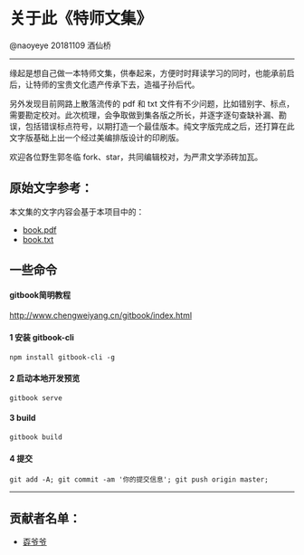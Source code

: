 # 关于此《特师文集》


@naoyeye 20181109 酒仙桥

---


缘起是想自己做一本特师文集，供奉起来，方便时时拜读学习的同时，也能承前启后，让特师的宝贵文化遗产传承下去，造福子孙后代。

另外发现目前网路上散落流传的 pdf 和 txt 文件有不少问题，比如错别字、标点，需要勘定校对。此次梳理，会争取做到集各版之所长，并逐字逐句查缺补漏、勘误，包括错误标点符号，以期打造一个最佳版本。纯文字版完成之后，还打算在此文字版基础上出一个经过美编排版设计的印刷版。


欢迎各位野生郭冬临 fork、star，共同编辑校对，为严肃文学添砖加瓦。




## 原始文字参考： 

本文集的文字内容会基于本项目中的：

- [book.pdf](book.pdf)
- [book.txt](book.txt)



## 一些命令

#### gitbook简明教程
http://www.chengweiyang.cn/gitbook/index.html


#### 1 安装 gitbook-cli

`npm install gitbook-cli -g`

#### 2 启动本地开发预览

`gitbook serve`

#### 3 build

`gitbook build`

#### 4 提交

`git add -A; git commit -am '你的提交信息'; git push origin master;`


-----

## 贡献者名单：

- [孬爷爷](https://www.douban.com/people/post-rocker)


